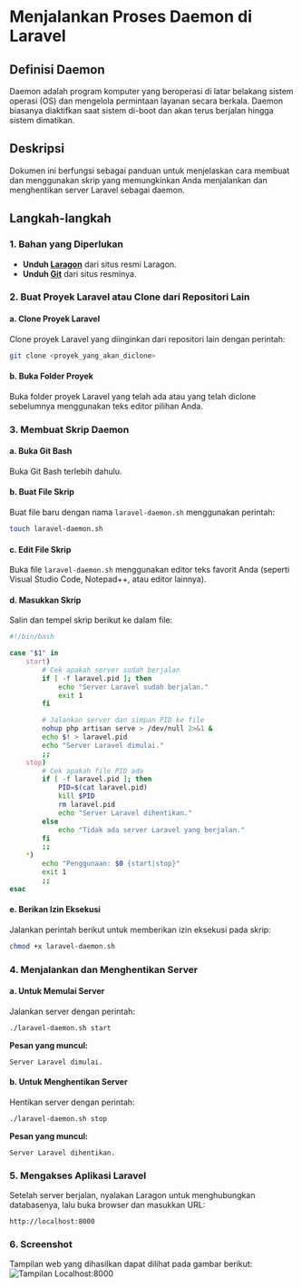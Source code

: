 # Menjalankan Proses Daemon di Laravel

## Definisi Daemon
Daemon adalah program komputer yang beroperasi di latar belakang sistem operasi (OS) dan mengelola permintaan layanan secara berkala. Daemon biasanya diaktifkan saat sistem di-boot dan akan terus berjalan hingga sistem dimatikan.

## Deskripsi
Dokumen ini berfungsi sebagai panduan untuk menjelaskan cara membuat dan menggunakan skrip yang memungkinkan Anda menjalankan dan menghentikan server Laravel sebagai daemon.

## Langkah-langkah

### 1. Bahan yang Diperlukan
- **Unduh [Laragon](https://laragon.org/download)** dari situs resmi Laragon.
- **Unduh [Git](https://git-scm.com/downloads)** dari situs resminya.

### 2. Buat Proyek Laravel atau Clone dari Repositori Lain

#### a. Clone Proyek Laravel
Clone proyek Laravel yang diinginkan dari repositori lain dengan perintah:
```bash
git clone <proyek_yang_akan_diclone>
```
#### b. Buka Folder Proyek
Buka folder proyek Laravel yang telah ada atau yang telah diclone sebelumnya menggunakan teks editor pilihan Anda.

### 3. Membuat Skrip Daemon

#### a. Buka Git Bash
Buka Git Bash terlebih dahulu.

#### b. Buat File Skrip
Buat file baru dengan nama `laravel-daemon.sh` menggunakan perintah:
```bash
touch laravel-daemon.sh
```

#### c. Edit File Skrip
Buka file `laravel-daemon.sh` menggunakan editor teks favorit Anda (seperti Visual Studio Code, Notepad++, atau editor lainnya).

#### d. Masukkan Skrip
Salin dan tempel skrip berikut ke dalam file:
```bash
#!/bin/bash

case "$1" in
    start)
        # Cek apakah server sudah berjalan
        if [ -f laravel.pid ]; then
            echo "Server Laravel sudah berjalan."
            exit 1
        fi

        # Jalankan server dan simpan PID ke file
        nohup php artisan serve > /dev/null 2>&1 &
        echo $! > laravel.pid
        echo "Server Laravel dimulai."
        ;;
    stop)
        # Cek apakah file PID ada
        if [ -f laravel.pid ]; then
            PID=$(cat laravel.pid)
            kill $PID
            rm laravel.pid
            echo "Server Laravel dihentikan."
        else
            echo "Tidak ada server Laravel yang berjalan."
        fi
        ;;
    *)
        echo "Penggunaan: $0 {start|stop}"
        exit 1
        ;;
esac
```

#### e. Berikan Izin Eksekusi
Jalankan perintah berikut untuk memberikan izin eksekusi pada skrip:
```bash
chmod +x laravel-daemon.sh
```

### 4. Menjalankan dan Menghentikan Server

#### a. Untuk Memulai Server
Jalankan server dengan perintah:
```bash
./laravel-daemon.sh start
```
**Pesan yang muncul:** 
```
Server Laravel dimulai.
```

#### b. Untuk Menghentikan Server
Hentikan server dengan perintah:
```bash
./laravel-daemon.sh stop
```
**Pesan yang muncul:**
```
Server Laravel dihentikan.
```

### 5. Mengakses Aplikasi Laravel
Setelah server berjalan, nyalakan Laragon untuk menghubungkan databasenya, lalu buka browser dan masukkan URL:
```
http://localhost:8000
```

### 6. Screenshot
Tampilan web yang dihasilkan dapat dilihat pada gambar berikut:
![Tampilan Localhost:8000](https://drive.google.com/file/d/1-nQlyY4nR6ZXsYmFxGRb18L9OeFaSp89/view?usp=drive_link)